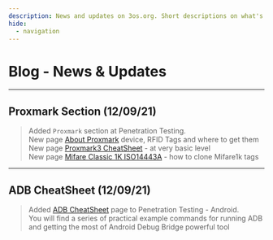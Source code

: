 ```yaml
---
description: News and updates on 3os.org. Short descriptions on what's new or any major updates.
hide:
  - navigation
---
```


<style>
  .md-content__button {
    display: none;
  }
</style>

# Blog - News & Updates

---

## Proxmark Section (12/09/21)

> Added `Proxmark` section at Penetration Testing.  
> New page [About Proxmark](/penetration-testing/proxmark/about-proxmark/) device, RFID Tags and where to get them  
> New page [Proxmark3 CheatSheet](/penetration-testing/proxmark/cheatsheet/) - at very basic level  
> New page [Mifare Classic 1K ISO14443A](/penetration-testing/proxmark/Mifare1k/) - how to clone Mifare1k tags  

---

## ADB CheatSheet (12/09/21)

> Added [ADB CheatSheet](/penetration-testing/android/adb-cheatsheet) page to Penetration Testing - Android.  
> You will find a series of practical example commands for running ADB and getting the most of Android Debug Bridge powerful tool
